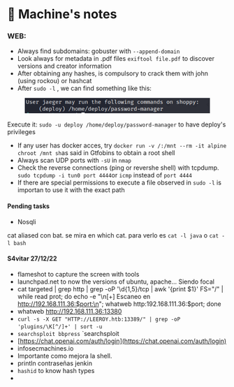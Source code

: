 # 🌴 Machine's notes

### WEB:

* Always find subdomains: gobuster with `--append-domain`
* Look always for metadata in .pdf files `exiftool file.pdf` to discover versions and creator information
* After obtaining any hashes, is compulsory to crack them with john (using rockou) or hashcat
* After `sudo -l` , we can find something  like this:&#x20;

<figure><img src="../.gitbook/assets/imagen (11).png" alt=""><figcaption></figcaption></figure>

Execute it: `sudo -u deploy /home/deploy/password-manager` to have deploy's privileges

* If any user has docker acces, try `docker run -v /:/mnt --rm -it alpine chroot /mnt sh`as said in Gtfobins to obtain a root shell
* Always scan UDP ports with `-sU` in `nmap`
* Check the reverse connections (ping or revershe shell) with tcpdump. `sudo tcpdump -i tun0 port 4444`or `icmp` instead of `port 4444` &#x20;
* If there are special permissions to execute a file observed in `sudo -l` is importan to use it with the exact path



#### Pending tasks

* Nosqli

cat aliased con bat. se mira en which cat. para verlo es `cat -l java` o `cat -l bash`

#### S4vitar 27/12/22

* flameshot to capture the screen with tools
* launchpad.net to now the versions of ubuntu, apache... Siendo focal&#x20;
* cat targeted | grep http | grep -oP '\d{1,5}/tcp | awk '{print $1}' FS="/" | while read prot; do echo -e "\n\[+] Escaneo en http://192.168.111.36:$port:\n"; whatweb http:192.168.111.36:$port; done
* whatweb http://192.168.111.36:13380
* `curl -s -X GET "HTTP://LEEROY.htb:13389/" | grep -oP 'plugins/\K[^/]+' | sort -u`
* `searchsploit bbpress` \`searchsploit&#x20;
* [https://chat.openai.com/auth/login](https://chat.openai.com/auth/login)
* infosecmachines.io
* Importante como mejora la shell.
* println contraseñas jenkin
* `hashid` to know hash types
*

